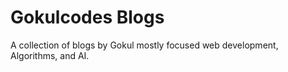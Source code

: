 # Gokulcodes Blogs

A collection of blogs by Gokul mostly focused web development, Algorithms, and AI.
